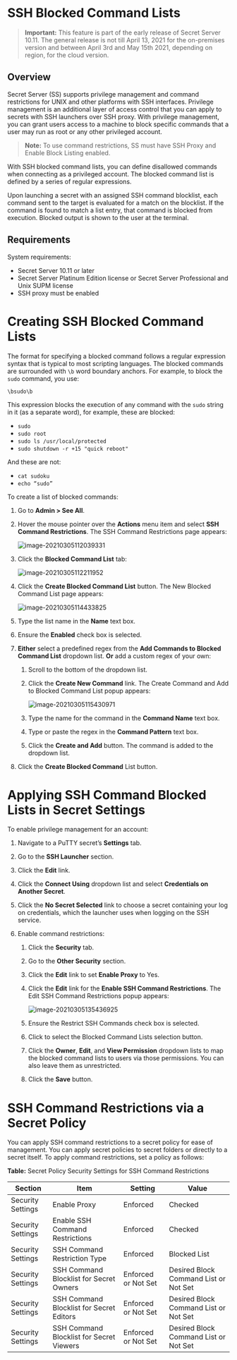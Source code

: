 [title]: # (SSH Blocked Command Lists)
[tags]: # (SSH Proxy,Networking,command menu,blocked commands)
[priority]: # (1000)

# SSH Blocked Command Lists

>**Important:** This feature is part of the early release of Secret Server 10.11. The general release is not till April 13, 2021 for the on-premises version and between April 3rd and May 15th 2021, depending on region, for the cloud version.

## Overview

Secret Server (SS) supports privilege management and command restrictions for UNIX and other platforms with SSH interfaces. Privilege management is an additional layer of access control that you can apply to secrets with SSH launchers over SSH proxy. With privilege management, you can grant users access to a machine to block specific commands that a user may run as root or any other privileged account.

> **Note:** To use command restrictions, SS must have SSH Proxy and Enable Block Listing enabled.

With SSH blocked command lists, you can define disallowed commands when connecting as a privileged account. The blocked command list is defined by a series of regular expressions.

Upon launching a secret with an assigned SSH command blocklist, each command sent to the target is evaluated for a match on the blocklist. If the command is found to match a list entry, that command is blocked from execution. Blocked output is shown to the user at the terminal. 

## Requirements

System requirements:

- Secret Server 10.11 or later
- Secret Server Platinum Edition license or Secret Server Professional and Unix SUPM license
- SSH proxy must be enabled

# Creating SSH Blocked Command Lists

The format for specifying a blocked command follows a regular expression syntax that is typical to most scripting languages. The blocked commands are surrounded with `\b` word boundary anchors. For example, to block the `sudo` command, you use:

`\bsudo\b`

This expression blocks the execution of any command with the `sudo` string in it  (as a separate word), for example, these are blocked:

- `sudo`
- `sudo root`
- `sudo ls /usr/local/protected`
- `sudo shutdown -r +15 "quick reboot"`

And these are not: 

- `cat sudoku`
- `echo “sudo”`

To create a list of blocked commands:

1. Go to **Admin \> See All**.

1. Hover the mouse pointer over the **Actions** menu item and select **SSH Command Restrictions**. The SSH Command Restrictions page appears:

   ![image-20210305112039331](images/image-20210305112039331.png)

1. Click the **Blocked Command List** tab:

   ![image-20210305112211952](images/image-20210305112211952.png)

1. Click the **Create Blocked Command List** button. The New Blocked Command List page appears:

   ![image-20210305114433825](images/image-20210305114433825.png)

1. Type the list name in the **Name** text box.

1. Ensure the **Enabled** check box is selected.

1. **Either** select a predefined regex from the **Add Commands to Blocked Command List** dropdown list.
   **Or** add a custom regex of your own:

   1. Scroll to the bottom of the dropdown list.

   1. Click the **Create New Command** link. The Create Command and Add to Blocked Command List popup appears:

      ![image-20210305115430971](images/image-20210305115430971.png)

   1. Type the name for the command in the **Command Name** text box.

   1. Type or paste the regex in the **Command Pattern** text box.

   1. Click the **Create and Add** button. The command is added to the dropdown list.

1. Click the **Create Blocked Command** List button.

# Applying SSH Command Blocked Lists in Secret Settings

To enable privilege management for an account:

1. Navigate to a PuTTY secret’s **Settings** tab.

1. Go to the **SSH Launcher** section.

1. Click the **Edit** link.

1. Click the **Connect Using** dropdown list and select **Credentials on Another Secret**.

1. Click the **No Secret Selected** link to choose a secret containing your log on credentials, which the launcher uses when logging on the SSH service.

1. Enable command restrictions:

   1. Click the **Security** tab.

   1. Go to the **Other Security** section. 

   1. Click the **Edit** link to set **Enable Proxy** to Yes.

   1. Click the **Edit** link for the **Enable SSH Command Restrictions**. The Edit SSH Command Restrictions popup appears:

      ![image-20210305135436925](images/image-20210305135436925.png)

   1. Ensure the Restrict SSH Commands check box is selected.

   1. Click to select the Blocked Command Lists selection button.

   1. Click the **Owner**, **Edit**, and **View Permission** dropdown lists to  map the blocked command lists to users via those permissions. You can also leave them as unrestricted.

   1. Click the **Save** button.

# SSH Command Restrictions via a Secret Policy

You can apply SSH command restrictions to a secret policy for ease of management. You can apply secret policies to secret folders or directly to a secret itself.  To apply command restrictions, set a policy as follows:

**Table:** Secret Policy Security Settings for SSH Command Restrictions

| Section | Item | Setting | Value |
|--|--|--|--|
| Security Settings | Enable Proxy | Enforced | Checked |
| Security Settings | Enable SSH Command Restrictions | Enforced | Checked |
| Security Settings | SSH Command Restriction Type | Enforced | Blocked List |
| Security Settings | SSH Command Blocklist for Secret Owners | Enforced or Not Set | Desired Block Command List or Not Set |
| Security Settings | SSH Command Blocklist for Secret Editors | Enforced or Not Set | Desired Block Command List or Not Set |
| Security Settings | SSH Command Blocklist for Secret Viewers | Enforced or Not Set | Desired Block Command List or Not Set |



